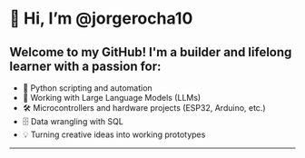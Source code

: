 # 👋 Hi, I’m @jorgerocha10

## Welcome to my GitHub! I'm a builder and lifelong learner with a passion for:

- 🐍 Python scripting and automation  
- 🧠 Working with Large Language Models (LLMs)  
- 🛠️ Microcontrollers and hardware projects (ESP32, Arduino, etc.)  
- 🗄️ Data wrangling with SQL  
- 💡 Turning creative ideas into working prototypes

---

<!---
jorgerocha10/jorgerocha10 is a ✨ special ✨ repository because its `README.md` (this file) appears on your GitHub profile.
You can click the Preview link to take a look at your changes.
--->

